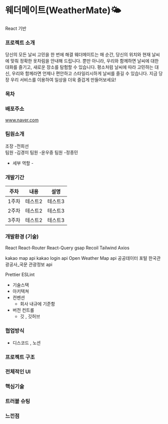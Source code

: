 # 웨더메이트(WeatherMate)🌤️

React 기반

### 프로젝트 소개

당신의 모든 날씨 고민을 한 번에 해결 웨더메이트는 매 순간, 당신의 위치와 현재 날씨에 맞춰 정확한 옷차림을 안내해 드립니다. 뿐만 아니라, 우리와 함께하면 날씨에 대한 대화를 즐기고, 새로운 장소를 탐험할 수 있습니다. 평소처럼 날씨에 따라 고민하는 대신, 우리와 함께라면 언제나 편안하고 스타일리시하게 날씨를 즐길 수 있습니다. 지금 당장 우리 서비스를 이용하여 일상을 더욱 즐겁게 만들어보세요!

### 목차

### 배포주소

www.naver.com

### 팀원소개

조장 -전희선  
팀원 -김경미
팀원 -윤우중
팀원 -정종민

- 세부 역할 -

### 개발기간

| 주차  | 내용    | 설명    |
| ----- | ------- | ------- |
| 1주차 | 테스트2 | 테스트3 |
| 2주차 | 테스트2 | 테스트3 |
| 3주차 | 테스트2 | 테스트3 |

### 개발환경 (기술)

React
React-Router
React-Query
gsap
Recoil
Tailwind
Axios

kakao map api
kakao login api
Open Weather Map api
공공데이터 포털 한국관광공사\_국문 관광정보 api

Prettier
ESLint

- 기술스택
- 아키텍쳐
- 컨벤션
  - 회사 내규에 기준함
- 버전 컨트롤
  - 깃 , 깃허브

### 협업방식

- 디스코드 , 노션

### 프로젝트 구조

### 전체적인 UI

### 핵심기술

### 트러블 슈팅

### 느낀점
